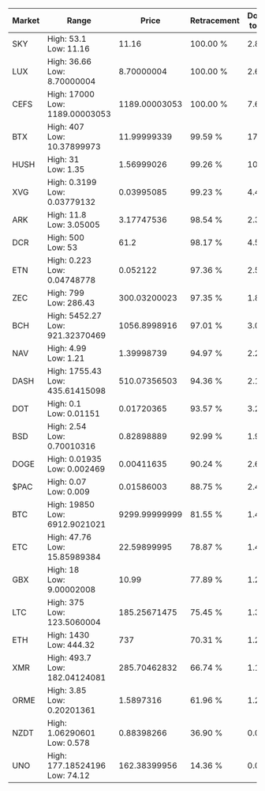 | Market | Range | Price| Retracement | Doubles to 50% |
| --- | --- | --- | --- | --- |
| SKY | High: 53.1<br />Low: 11.16 | 11.16 | 100.00 % | 2.88 |
| LUX | High: 36.66<br />Low: 8.70000004 | 8.70000004 | 100.00 % | 2.61 |
| CEFS | High: 17000<br />Low: 1189.00003053 | 1189.00003053 | 100.00 % | 7.65 |
| BTX | High: 407<br />Low: 10.37899973 | 11.99999339 | 99.59 % | 17.39 |
| HUSH | High: 31<br />Low: 1.35 | 1.56999026 | 99.26 % | 10.30 |
| XVG | High: 0.3199<br />Low: 0.03779132 | 0.03995085 | 99.23 % | 4.48 |
| ARK | High: 11.8<br />Low: 3.05005 | 3.17747536 | 98.54 % | 2.34 |
| DCR | High: 500<br />Low: 53 | 61.2 | 98.17 % | 4.52 |
| ETN | High: 0.223<br />Low: 0.04748778 | 0.052122 | 97.36 % | 2.59 |
| ZEC | High: 799<br />Low: 286.43 | 300.03200023 | 97.35 % | 1.81 |
| BCH | High: 5452.27<br />Low: 921.32370469 | 1056.8998916 | 97.01 % | 3.02 |
| NAV | High: 4.99<br />Low: 1.21 | 1.39998739 | 94.97 % | 2.21 |
| DASH | High: 1755.43<br />Low: 435.61415098 | 510.07356503 | 94.36 % | 2.15 |
| DOT | High: 0.1<br />Low: 0.01151 | 0.01720365 | 93.57 % | 3.24 |
| BSD | High: 2.54<br />Low: 0.70010316 | 0.82898889 | 92.99 % | 1.95 |
| DOGE | High: 0.01935<br />Low: 0.002469 | 0.00411635 | 90.24 % | 2.65 |
| $PAC | High: 0.07<br />Low: 0.009 | 0.01586003 | 88.75 % | 2.49 |
| BTC | High: 19850<br />Low: 6912.9021021 | 9299.99999999 | 81.55 % | 1.44 |
| ETC | High: 47.76<br />Low: 15.85989384 | 22.59899995 | 78.87 % | 1.41 |
| GBX | High: 18<br />Low: 9.00002008 | 10.99 | 77.89 % | 1.23 |
| LTC | High: 375<br />Low: 123.5060004 | 185.25671475 | 75.45 % | 1.35 |
| ETH | High: 1430<br />Low: 444.32 | 737 | 70.31 % | 1.27 |
| XMR | High: 493.7<br />Low: 182.04124081 | 285.70462832 | 66.74 % | 1.18 |
| ORME | High: 3.85<br />Low: 0.20201361 | 1.5897316 | 61.96 % | 1.27 |
| NZDT | High: 1.06290601<br />Low: 0.578 | 0.88398266 | 36.90 % | 0.00 |
| UNO | High: 177.18524196<br />Low: 74.12 | 162.38399956 | 14.36 % | 0.00 |

